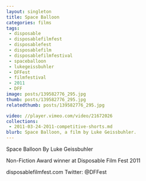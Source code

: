 ```yaml
---
layout: singleton
title: Space Balloon
categories: films
tags:
 - disposable
 - disposablefilmfest
 - disposablefest
 - disposablefilm
 - disposablefilmfestival
 - spaceballoon
 - lukegeissbuhler
 - DFFest
 - filmfestival
 - 2011
 - DFF
image: posts/139582776_295.jpg
thumb: posts/139582776_295.jpg
relatedthumb: posts/139582776_295.jpg

video: //player.vimeo.com/video/21672026
collections:
 - 2011-03-24-2011-competitive-shorts.md
blurb: Space Balloon, a film by Luke Geissbuhler.
---
```


Space Balloon
By Luke Geissbuhler

Non-Fiction Award winner at Disposable Film Fest 2011

disposablefilmfest.com
Twitter: @DFFest